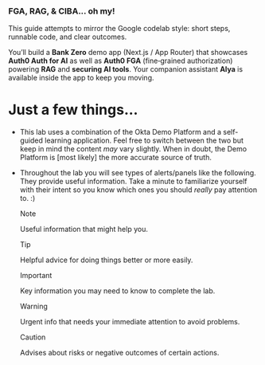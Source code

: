 ### FGA, RAG, & CIBA... oh my!

This guide attempts to mirror the Google codelab style: short steps, runnable code, and clear outcomes.

You’ll build a **Bank Zero** demo app (Next.js / App Router) that showcases **Auth0 Auth for AI** as well as **Auth0 FGA** (fine‑grained authorization) powering **RAG** and **securing AI tools**. Your companion assistant **AIya** is available inside the app to keep you moving.

# Just a few things...

- This lab uses a combination of the Okta Demo Platform and a self-guided learning application. Feel free to switch between the two but keep in mind the content _may_ vary slightly. When in doubt, the Demo Platform is [most likely] the more accurate source of truth.

- Throughout the lab you will see types of alerts/panels like the following. They provide useful information. Take a minute to familiarize yourself with their intent so you know which ones you should _really_ pay attention to. :)

  > [!NOTE]
  > Useful information that might help you.

  > [!Tip]
  > Helpful advice for doing things better or more easily.

  > [!Important]
  > Key information you may need to know to complete the lab.

  > [!Warning]
  > Urgent info that needs your immediate attention to avoid problems.

  > [!Caution]
  > Advises about risks or negative outcomes of certain actions.